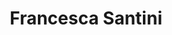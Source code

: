 ---
title: Francesca Santini

faction:
  sort: Santini
  given: Santini

parents:
  - name: "Viola Santini"
    type: "Mother"
  - name: "Salvatore Russo"
    type: "Father"

siblings:
  - name: "Giovanna Santini"
    type: Sister
  - name: "Alessia Santini"
    type: Sister
  - name: "Luciano Santini"
    type: Brother
  - name: "Caterina Santini"
    type: Sister

char_data:
  - element_title: "Pronouns"
    element: "she/her"
  - element_title: "Race"
    element: "Human"
  - element_title: "Age"
    element: "36"
  - element_title: "Height"
    element: "5'9''"
  - element_title: "Hair"
    element: "Dark brown with light greying, medium/long length"
  - element_title: "Skin"
    element: "Olive"
  - element_title: "Eyes"
    element: "Hazel, flecks of blue"

excerpt: "Skilled in both combat and diplomacy, Francesca is a formidable presence in both the boardroom and the battlefield. She manages the family's businesses and serves as a lead enforcer in the Santini boroughs."
---